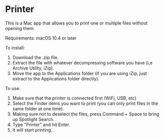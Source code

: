 # Printer
This is a Mac app that allows you to print one or multiple files without opening them.

Requirements:
macOS 10.4 or later

To install:
1. Download the .zip file.
2. Extract the file with whatever decompressing software you have (i,e Archive Utility, iZip).
3. Move the app to the Applications folder (if you are using iZip, just extract to the Applications folder directly).

To use:
1. Make sure that the printer is connected first (WiFi, USB, etc)
2. Select the Finder items you want to print (you can only print files in the same folder at one time).
3. Making sure not to deselect the files, press Command + Space to bring up Spotlight Search.
4. Type "Printer" and hit Enter.
5. It will start printing.
